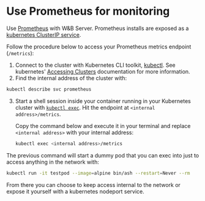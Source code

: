 # Use Prometheus for monitoring

Use [Prometheus](https://prometheus.io/docs/introduction/overview/) with W&B Server. Prometheus installs are exposed as a [kubernetes ClusterIP service](https://github.com/wandb/terraform-kubernetes-wandb/blob/main/main.tf#L225).

Follow the procedure below to access your Prometheus metrics endpoint (`/metrics`): 

1. Connect to the cluster with Kubernetes CLI toolkit, [kubectl](https://kubernetes.io/docs/reference/kubectl/). See kubernetes' [Accessing Clusters](https://kubernetes.io/docs/tasks/access-application-cluster/access-cluster/) documentation for more information.
2. Find the internal address of the cluster with:
```bash
kubectl describe svc prometheus
```
3. Start a shell session inside your container running in your Kubernetes cluster with [`kubectl exec`](https://kubernetes.io/docs/reference/generated/kubectl/kubectl-commands). Hit the endpoint at `<internal address>/metrics`. 

    Copy the command below and execute it in your terminal and replace `<internal address>` with your internal address:

    ```bash
    kubectl exec <internal address>/metrics
    ```

The previous command will start a dummy pod that you can exec into just to access anything in the network with:
       
```bash
kubectl run -it testpod --image=alpine bin/ash --restart=Never --rm
```

From there you can choose to keep access internal to the network or expose it yourself with a kubernetes nodeport service.